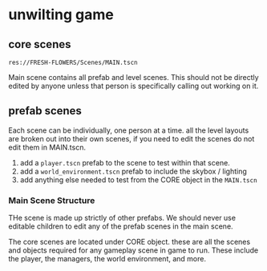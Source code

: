 # unwilting game

## core scenes

`res://FRESH-FLOWERS/Scenes/MAIN.tscn`

Main scene contains all prefab and level scenes. This should not be directly edited by anyone unless that person is specifically calling out working on it. 

## prefab scenes

Each scene can be individually, one person at a time. all the level layouts are broken out into their own scenes, if you need to edit the scenes do not edit them in MAIN.tscn. 

1. add a `player.tscn` prefab to the scene to test within that scene. 
2. add a `world_environment.tscn` prefab to include the skybox / lighting 
3. add anything else needed to test from the CORE object in the `MAIN.tscn`	

### Main Scene Structure

THe scene is made up strictly of other prefabs. We should never use editable children to edit any of the prefab scenes in the main scene.

The core scenes are located under CORE object. these are all the scenes and objects required for any gameplay scene in game to run. These include the player, the managers, the world environment, and more.

